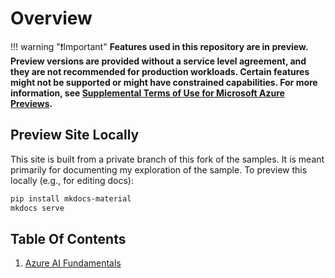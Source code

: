 # Overview

!!! warning "❗Important"
    **Features used in this repository are in preview. Preview versions are provided without a service level agreement, and they are not recommended for production workloads. Certain features might not be supported or might have constrained capabilities. For more information, see [Supplemental Terms of Use for Microsoft Azure Previews](https://azure.microsoft.com/en-us/support/legal/preview-supplemental-terms/).**


## Preview Site Locally

This site is built from a private branch of this fork of the samples. It is meant primarily for documenting my exploration of the sample. To preview this locally (e.g., for editing docs):
 
```bash
pip install mkdocs-material
mkdocs serve
```

## Table Of Contents

1. [Azure AI Fundamentals](./00%20Azure%20AI%20Fundamentals/index.md)


